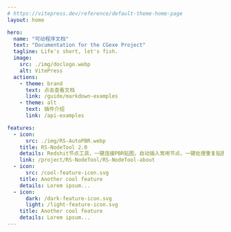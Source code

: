 ```yaml
---
# https://vitepress.dev/reference/default-theme-home-page
layout: home

hero:
  name: "可动程序文档"
  text: "Documentation for the CGexe Project"
  tagline: Life's short, let's fish.
  image:
    src: ./img/doclogo.webp
    alt: VitePress
  actions:
    - theme: brand
      text: 点击查看文档
      link: /guide/markdown-examples
    - theme: alt
      text: 插件介绍
      link: /api-examples

features:
  - icon: 
      src: ./img/RS-AutoPBR.webp
    title: RS-NodeTool 2.0
    details: Redshit节点工具，一键连接PBR贴图，自动插入常用节点，一键处理重复贴图，自动连接指定通道……
    link: /project/RS-NodeTool/RS-NodeTool-about
  - icon:
      src: /cool-feature-icon.svg
    title: Another cool feature
    details: Lorem ipsum...
  - icon:
      dark: /dark-feature-icon.svg
      light: /light-feature-icon.svg
    title: Another cool feature
    details: Lorem ipsum...
---
```


